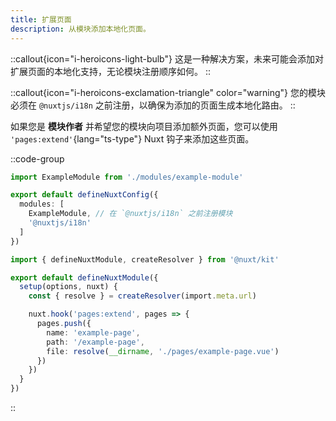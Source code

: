```yaml
---
title: 扩展页面
description: 从模块添加本地化页面。
---
```


::callout{icon="i-heroicons-light-bulb"}
这是一种解决方案，未来可能会添加对扩展页面的本地化支持，无论模块注册顺序如何。
::

::callout{icon="i-heroicons-exclamation-triangle" color="warning"}
您的模块必须在 `@nuxtjs/i18n` 之前注册，以确保为添加的页面生成本地化路由。
::

如果您是 **模块作者** 并希望您的模块向项目添加额外页面，您可以使用 `'pages:extend'`{lang="ts-type"} Nuxt 钩子来添加这些页面。

::code-group

```ts [nuxt.config.ts]
import ExampleModule from './modules/example-module'

export default defineNuxtConfig({
  modules: [
    ExampleModule, // 在 `@nuxtjs/i18n` 之前注册模块
    '@nuxtjs/i18n'
  ]
})
```

```ts {}[modules/example-module/index.ts]
import { defineNuxtModule, createResolver } from '@nuxt/kit'

export default defineNuxtModule({
  setup(options, nuxt) {
    const { resolve } = createResolver(import.meta.url)

    nuxt.hook('pages:extend', pages => {
      pages.push({
        name: 'example-page',
        path: '/example-page',
        file: resolve(__dirname, './pages/example-page.vue')
      })
    })
  }
})
```

::